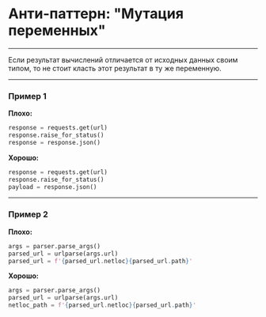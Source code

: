 # Анти-паттерн: "Мутация переменных"

***

Если результат вычислений отличается от исходных данных своим типом, то не стоит класть этот результат в ту же переменную.

***

### Пример 1

**Плохо:**
```python
response = requests.get(url)
response.raise_for_status()
response = response.json()
```
**Хорошо:**
```python
response = requests.get(url)
response.raise_for_status()
payload = response.json()
```
***

### Пример 2

**Плохо:**
```python
args = parser.parse_args()
parsed_url = urlparse(args.url)
parsed_url = f'{parsed_url.netloc}{parsed_url.path}'
```
**Хорошо:**
```python
args = parser.parse_args()
parsed_url = urlparse(args.url)
netloc_path = f'{parsed_url.netloc}{parsed_url.path}'
```

